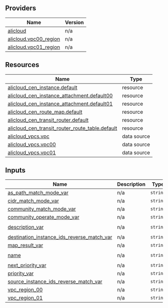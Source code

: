 <!-- BEGIN_TF_DOCS -->
## Providers

| Name | Version |
|------|---------|
| <a name="provider_alicloud"></a> [alicloud](#provider\_alicloud) | n/a |
| <a name="provider_alicloud.vpc00_region"></a> [alicloud.vpc00\_region](#provider\_alicloud.vpc00\_region) | n/a |
| <a name="provider_alicloud.vpc01_region"></a> [alicloud.vpc01\_region](#provider\_alicloud.vpc01\_region) | n/a |

## Resources

| Name | Type |
|------|------|
| [alicloud_cen_instance.default](https://registry.terraform.io/providers/hashicorp/alicloud/latest/docs/resources/cen_instance) | resource |
| [alicloud_cen_instance_attachment.default00](https://registry.terraform.io/providers/hashicorp/alicloud/latest/docs/resources/cen_instance_attachment) | resource |
| [alicloud_cen_instance_attachment.default01](https://registry.terraform.io/providers/hashicorp/alicloud/latest/docs/resources/cen_instance_attachment) | resource |
| [alicloud_cen_route_map.default](https://registry.terraform.io/providers/hashicorp/alicloud/latest/docs/resources/cen_route_map) | resource |
| [alicloud_cen_transit_router.default](https://registry.terraform.io/providers/hashicorp/alicloud/latest/docs/resources/cen_transit_router) | resource |
| [alicloud_cen_transit_router_route_table.default](https://registry.terraform.io/providers/hashicorp/alicloud/latest/docs/resources/cen_transit_router_route_table) | resource |
| [alicloud_vpcs.vpc](https://registry.terraform.io/providers/hashicorp/alicloud/latest/docs/data-sources/vpcs) | data source |
| [alicloud_vpcs.vpc00](https://registry.terraform.io/providers/hashicorp/alicloud/latest/docs/data-sources/vpcs) | data source |
| [alicloud_vpcs.vpc01](https://registry.terraform.io/providers/hashicorp/alicloud/latest/docs/data-sources/vpcs) | data source |

## Inputs

| Name | Description | Type | Default | Required |
|------|-------------|------|---------|:--------:|
| <a name="input_as_path_match_mode_var"></a> [as\_path\_match\_mode\_var](#input\_as\_path\_match\_mode\_var) | n/a | `string` | `"Complete"` | no |
| <a name="input_cidr_match_mode_var"></a> [cidr\_match\_mode\_var](#input\_cidr\_match\_mode\_var) | n/a | `string` | `"Complete"` | no |
| <a name="input_community_match_mode_var"></a> [community\_match\_mode\_var](#input\_community\_match\_mode\_var) | n/a | `string` | `"Complete"` | no |
| <a name="input_community_operate_mode_var"></a> [community\_operate\_mode\_var](#input\_community\_operate\_mode\_var) | n/a | `string` | `"Replace"` | no |
| <a name="input_description_var"></a> [description\_var](#input\_description\_var) | n/a | `string` | `"tf-exampleresourceAlicloudCenRouteMap1132098"` | no |
| <a name="input_destination_instance_ids_reverse_match_var"></a> [destination\_instance\_ids\_reverse\_match\_var](#input\_destination\_instance\_ids\_reverse\_match\_var) | n/a | `string` | `"true"` | no |
| <a name="input_map_result_var"></a> [map\_result\_var](#input\_map\_result\_var) | n/a | `string` | `"Permit"` | no |
| <a name="input_name"></a> [name](#input\_name) | n/a | `string` | `"tf-exampleresourceAlicloudCenRouteMap1132098"` | no |
| <a name="input_next_priority_var"></a> [next\_priority\_var](#input\_next\_priority\_var) | n/a | `string` | `"5"` | no |
| <a name="input_priority_var"></a> [priority\_var](#input\_priority\_var) | n/a | `string` | `"1"` | no |
| <a name="input_source_instance_ids_reverse_match_var"></a> [source\_instance\_ids\_reverse\_match\_var](#input\_source\_instance\_ids\_reverse\_match\_var) | n/a | `string` | `"true"` | no |
| <a name="input_vpc_region_00"></a> [vpc\_region\_00](#input\_vpc\_region\_00) | n/a | `string` | `"cn-hangzhou"` | no |
| <a name="input_vpc_region_01"></a> [vpc\_region\_01](#input\_vpc\_region\_01) | n/a | `string` | `"cn-shanghai"` | no |
<!-- END_TF_DOCS -->    